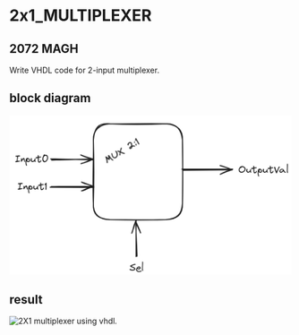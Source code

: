 <h1>2x1_MULTIPLEXER</h1>

<h2>2072 MAGH</h2>
<p>Write VHDL code for 2-input multiplexer.</p>
<h2> block diagram</h2>
<img src="./Mux.png"/>
<h2>result</h2>
<img src="./2x1MUX.png" alt="2X1 multiplexer using vhdl." />
